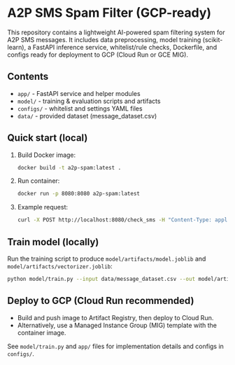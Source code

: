 # A2P SMS Spam Filter (GCP-ready)

This repository contains a lightweight AI-powered spam filtering system for A2P SMS messages.
It includes data preprocessing, model training (scikit-learn), a FastAPI inference service, whitelist/rule checks, Dockerfile, and configs ready for deployment to GCP (Cloud Run or GCE MIG).

## Contents
- `app/` - FastAPI service and helper modules
- `model/` - training & evaluation scripts and artifacts
- `configs/` - whitelist and settings YAML files
- `data/` - provided dataset (message_dataset.csv)

## Quick start (local)
1. Build Docker image:
   ```bash
   docker build -t a2p-spam:latest .
   ```
2. Run container:
   ```bash
   docker run -p 8080:8080 a2p-spam:latest
   ```
3. Example request:
   ```bash
   curl -X POST http://localhost:8080/check_sms -H "Content-Type: application/json" -d '{"message":"Your OTP is 123456"}'
   ```

## Train model (locally)
Run the training script to produce `model/artifacts/model.joblib` and `model/artifacts/vectorizer.joblib`:
```bash
python model/train.py --input data/message_dataset.csv --out model/artifacts
```

## Deploy to GCP (Cloud Run recommended)
- Build and push image to Artifact Registry, then deploy to Cloud Run.
- Alternatively, use a Managed Instance Group (MIG) template with the container image.

See `model/train.py` and `app/` files for implementation details and configs in `configs/`.
